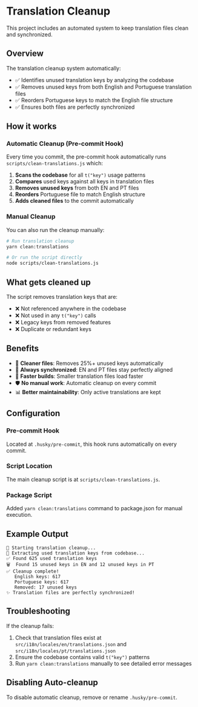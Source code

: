 # Translation Cleanup

This project includes an automated system to keep translation files clean and
synchronized.

## Overview

The translation cleanup system automatically:

- ✅ Identifies unused translation keys by analyzing the codebase
- ✅ Removes unused keys from both English and Portuguese translation files
- ✅ Reorders Portuguese keys to match the English file structure
- ✅ Ensures both files are perfectly synchronized

## How it works

### Automatic Cleanup (Pre-commit Hook)

Every time you commit, the pre-commit hook automatically runs
`scripts/clean-translations.js` which:

1. **Scans the codebase** for all `t("key")` usage patterns
2. **Compares** used keys against all keys in translation files
3. **Removes unused keys** from both EN and PT files
4. **Reorders** Portuguese file to match English structure
5. **Adds cleaned files** to the commit automatically

### Manual Cleanup

You can also run the cleanup manually:

```bash
# Run translation cleanup
yarn clean:translations

# Or run the script directly
node scripts/clean-translations.js
```

## What gets cleaned up

The script removes translation keys that are:

- ❌ Not referenced anywhere in the codebase
- ❌ Not used in any `t("key")` calls
- ❌ Legacy keys from removed features
- ❌ Duplicate or redundant keys

## Benefits

- 🧹 **Cleaner files**: Removes 25%+ unused keys automatically
- 🔄 **Always synchronized**: EN and PT files stay perfectly aligned
- 🚀 **Faster builds**: Smaller translation files load faster
- 🛡️ **No manual work**: Automatic cleanup on every commit
- 📊 **Better maintainability**: Only active translations are kept

## Configuration

### Pre-commit Hook

Located at `.husky/pre-commit`, this hook runs automatically on every commit.

### Script Location

The main cleanup script is at `scripts/clean-translations.js`.

### Package Script

Added `yarn clean:translations` command to package.json for manual execution.

## Example Output

```
🧹 Starting translation cleanup...
📖 Extracting used translation keys from codebase...
✅ Found 625 used translation keys
🗑️  Found 15 unused keys in EN and 12 unused keys in PT
✅ Cleanup complete!
   English keys: 617
   Portuguese keys: 617
   Removed: 17 unused keys
✨ Translation files are perfectly synchronized!
```

## Troubleshooting

If the cleanup fails:

1. Check that translation files exist at `src/i18n/locales/en/translations.json`
   and `src/i18n/locales/pt/translations.json`
2. Ensure the codebase contains valid `t("key")` patterns
3. Run `yarn clean:translations` manually to see detailed error messages

## Disabling Auto-cleanup

To disable automatic cleanup, remove or rename `.husky/pre-commit`.
